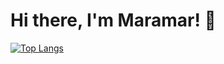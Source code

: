# Hi there, I'm Maramar! 👋

[![Top Langs](https://github-readme-stats.vercel.app/api/top-langs/?username=Maramar520&layout=donut)](https://github.com/anuraghazra/github-readme-stats)
